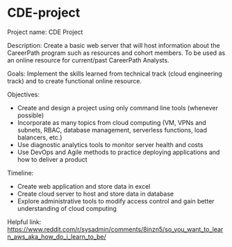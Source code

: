 # CDE-project
Project name: CDE Project

Description: Create a basic web server that will host information about the CareerPath program such as resources and cohort members. To be used as an online resource for current/past CareerPath Analysts.

Goals: Implement the skills learned from technical track (cloud engineering track) and to create functional online resource.

Objectives:
- Create and design a project using only command line tools (whenever possible)
- Incorporate as many topics from cloud computing (VM, VPNs and subnets, RBAC, database management, serverless functions, load balancers, etc.)
- Use diagnostic analytics tools to monitor server health and costs
- Use DevOps and Agile methods to practice deploying applications and how to deliver a product

Timeline:
- Create web application and store data in excel
- Create cloud server to host and store data in database
- Explore administrative tools to modify access control and gain better understanding of cloud computing

Helpful link: https://www.reddit.com/r/sysadmin/comments/8inzn5/so_you_want_to_learn_aws_aka_how_do_i_learn_to_be/
